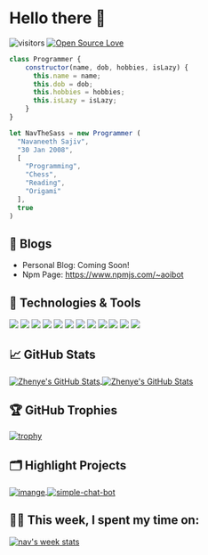 # Hello there 👋

![visitors](https://visitor-badge.laobi.icu/badge?page_id=navthesass.navthesass)
[![Open Source Love](https://badges.frapsoft.com/os/v1/open-source.svg?v=102)](https://github.com/ellerbrock/open-source-badge/)


```js
class Programmer {
    constructor(name, dob, hobbies, isLazy) {
      this.name = name;
      this.dob = dob;
      this.hobbies = hobbies;
      this.isLazy = isLazy;
    }
}

let NavTheSass = new Programmer (
  "Navaneeth Sajiv",
  "30 Jan 2008",
  [
    "Programming",
    "Chess",
    "Reading",
    "Origami"
  ],
  true
)
```

## 📝 Blogs

- Personal Blog: Coming Soon!
- Npm Page: https://www.npmjs.com/~aoibot


## 🔧 Technologies & Tools

![](https://img.shields.io/badge/OS-Linux-informational?style=flat&logo=linux&logoColor=white&color=6aa6f8)
![](https://img.shields.io/badge/OS-Mac-informational?style=flat&logo=mac&logoColor=white&color=6aa6f8)
![](https://img.shields.io/badge/Editor-VS_Code-informational?style=flat&logo=visual-studio-code&logoColor=white&color=6aa6f8)
![](https://img.shields.io/badge/Code-Python-informational?style=flat&logo=python&logoColor=white&color=6aa6f8)
![](https://img.shields.io/badge/Code-JavaScript-informational?style=flat&logo=javascript&logoColor=white&color=6aa6f8)
![](https://img.shields.io/badge/Code-Java-informational?style=flat&logo=java&logoColor=white&color=6aa6f8)
![](https://img.shields.io/badge/Code-React-informational?style=flat&logo=react&logoColor=white&color=6aa6f8)
![](https://img.shields.io/badge/Shell-Bash-informational?style=flat&logo=gnu-bash&logoColor=white&color=6aa6f8)
![](https://img.shields.io/badge/Tools-MongoDB-informational?style=flat&logo=mongodb&logoColor=white&color=6aa6f8)
![](https://img.shields.io/badge/Tools-Docker-informational?style=flat&logo=docker&logoColor=white&color=6aa6f8)
![](https://img.shields.io/badge/Tools-Kubernetes-informational?style=flat&logo=kubernetes&logoColor=white&color=6aa6f8)
![](https://img.shields.io/badge/Tools-Forge-informational?style=flat&logo=java&logoColor=white&color=6aa6f8)


## &#x1f4c8; GitHub Stats

<a href="https://github.com/NavTheSass/NavTheSass">
  <img align="center" src="https://github-readme-stats.vercel.app/api/top-langs/?username=navthesass&hide=c%2B%2B,c,matlab,assembly&title_color=6aa6f8&text_color=8a919a&icon_color=6aa6f8&bg_color=22272e" alt="Zhenye's GitHub Stats" />
</a>

<a href="https://github.com/NavTheSass/NavTheSass">
  <img align="center" src="https://github-readme-stats.vercel.app/api?username=navthesass&show_icons=true&line_height=27&count_private=true&title_color=6aa6f8&text_color=8a919a&icon_color=6aa6f8&bg_color=22272e" alt="Zhenye's GitHub Stats" />
</a>

## 🏆 GitHub Trophies

[![trophy](https://github-profile-trophy.vercel.app/?username=navthesass&theme=nord&column=7)](https://github.com/ryo-ma/github-profile-trophy)


## 🗂️ Highlight Projects

<a href="https://github.com/NavTheSass/imange">
  <img align="center" src="https://github-readme-stats.vercel.app/api/pin/?username=navthesass&repo=imange&show_icons=true&line_height=27&title_color=6aa6f8&text_color=8a919a&icon_color=6aa6f8&bg_color=22272e" alt="imange" />
</a>

<a href="https://github.com/navthesass/simple-chat-bot">
  <img align="center" src="https://github-readme-stats.vercel.app/api/pin/?username=navthesass&repo=simple-chat-bot&show_icons=true&line_height=27&title_color=6aa6f8&text_color=8a919a&icon_color=6aa6f8&bg_color=22272e" alt="simple-chat-bot" />
</a>

## 👨‍💻 This week, I spent my time on:

[![nav's week stats](https://github-readme-stats.vercel.app/api/wakatime?username=navthesass&line_height=27&title_color=6aa6f8&text_color=8a919a&icon_color=6aa6f8&bg_color=22272e)](https://github.com/anuraghazra/github-readme-stats)
